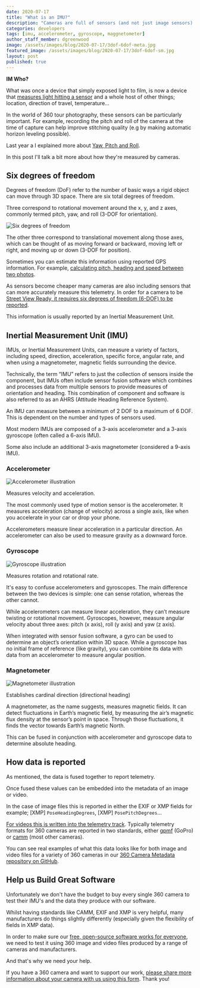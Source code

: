 ```yaml
---
date: 2020-07-17
title: "What is an IMU?"
description: "Cameras are full of sensors (and not just image sensors)."
categories: developers
tags: [imu, accelerometer, gyroscope, maggnetometer]
author_staff_member: dgreenwood
image: /assets/images/blog/2020-07-17/3dof-6dof-meta.jpg
featured_image: /assets/images/blog/2020-07-17/3dof-6dof-sm.jpg
layout: post
published: true
---
```


**IM Who?**

What was once a device that simply exposed light to film, is now a device that [measures light hitting a sensor](/blogwhat-is-global-shutter-rolling-shutter-360-cameras) and a whole host of other things; location, direction of travel, temperature...

In the world of 360 tour photography, these sensors can be particularly important. For example, recording the pitch and roll of the camera at the time of capture can help improve stitching quality (e.g by making automatic horizon leveling possible).

Last year a I explained more about [Yaw, Pitch and Roll](/blog/2020/yaw-pitch-roll-360-degree-photography).

In this post I'll talk a bit more about how they're measured by cameras.

## Six degrees of freedom

Degrees of freedom (DoF) refer to the number of basic ways a rigid object can move through 3D space. There are six total degrees of freedom.

Three correspond to rotational movement around the x, y, and z axes, commonly termed pitch, yaw, and roll (3-DOF for orientation).

<img class="img-fluid" src="/assets/images/blog/2020-07-17/cartesian_coordinate_axes_3d.png" alt="Six degrees of freedom" title="Six degrees of freedom" />

The other three correspond to translational movement along those axes, which can be thought of as moving forward or backward, moving left or right, and moving up or down (3-DOF for position).

Sometimes you can estimate this information using reported GPS information. For example, [calculating pitch, heading and speed between two photos](/blog/2020/what-direction-are-you-facing).

As sensors become cheaper many cameras are also including sensors that can more accurately measure this telemetry. In order for a camera to be [Street View Ready, it requires six degrees of freedom (6-DOF) to be reported](https://developers.google.com/streetview/ready/specs-svready).

This information is usually reported by an Inertial Measurement Unit.

## Inertial Measurement Unit (IMU)

IMUs, or Inertial Measurement Units, can measure a variety of factors, including speed, direction, acceleration, specific force, angular rate, and when using a magnetometer, magnetic fields surrounding the device.

Technically, the term “IMU” refers to just the collection of sensors inside the component, but IMUs often include sensor fusion software which combines and processes data from multiple sensors to provide measures of orientation and heading. This combination of component and software is also referred to as an AHRS (Attitude Heading Reference System).

An IMU can measure between a minimum of 2 DOF to a maximum of 6 DOF. This is dependent on the number and types of sensors used.

Most modern IMUs are composed of a 3-axis accelerometer and a 3-axis gyroscope (often called a 6-axis IMU).

Some also include an additional 3-axis magnetometer (considered a 9-axis IMU).

### Accelerometer

<img class="img-fluid" src="/assets/images/blog/2020-07-17/accelerometer-illustration.png" alt="Accelerometer illustration" title="Accelerometer illustration" />

Measures velocity and acceleration.

The most commonly used type of motion sensor is the accelerometer. It measures acceleration (change of velocity) across a single axis, like when you accelerate in your car or drop your phone.

Accelerometers measure linear acceleration in a particular direction. An accelerometer can also be used to measure gravity as a downward force.

### Gyroscope

<img class="img-fluid" src="/assets/images/blog/2020-07-17/gyroscope-illustration.png" alt="Gyroscope illustration" title="Gyroscope illustration" />

Measures rotation and rotational rate.

It's easy to confuse accelerometers and gyroscopes. The main difference between the two devices is simple: one can sense rotation, whereas the other cannot.

While accelerometers can measure linear acceleration, they can’t measure twisting or rotational movement. Gyroscopes, however, measure angular velocity about three axes: pitch (x axis), roll (y axis) and yaw (z axis).

When integrated with sensor fusion software, a gyro can be used to determine an object’s orientation within 3D space. While a gyroscope has no initial frame of reference (like gravity), you can combine its data with data from an accelerometer to measure angular position.

### Magnetometer

<img class="img-fluid" src="/assets/images/blog/2020-07-17/magnetometer-illustration.gif" alt="Magnetometer illustration" title="Magnetometer illustration" />

Establishes cardinal direction (directional heading)

A magnetometer, as the name suggests, measures magnetic fields. It can detect fluctuations in Earth’s magnetic field, by measuring the air’s magnetic flux density at the sensor’s point in space. Through those fluctuations, it finds the vector towards Earth’s magnetic North.

This can be fused in conjunction with accelerometer and gyroscope data to determine absolute heading.

## How data is reported

As mentioned, the data is fused together to report telemetry.

Once fused these values can be embedded into the metadata of an image or video.

In the case of image files this is reported in either the EXIF or XMP fields for example; [XMP] `PoseHeadingDegrees`, [XMP] `PosePitchDegrees`...

[For videos this is written into the telemetry track](/blog/2020/metadata-exif-xmp-360-video-files). Typically telemetry formats for 360 cameras are reported in two standards, either [gpmf](https://github.com/trek-view/360-camera-metadata/blob/master/0-standards/gpmf.md) (GoPro) or [camm](https://github.com/trek-view/360-camera-metadata/blob/master/0-standards/camm.md) (most other cameras).

You can see real examples of what this data looks like for both image and video files for a variety of 360 cameras in our [360 Camera Metadata repository on GitHub](https://github.com/trek-view/360-camera-metadata).

## Help us Build Great Software

Unfortunately we don't have the budget to buy every single 360 camera to test their IMU's and the data they produce with our software.

Whilst having standards like CAMM, EXIF and XMP is very helpful, many manufacturers do things slightly differently (especially given the flexibility of fields in XMP data).

In order to make sure our [free, open-source software works for everyone](https://github.com/trek-view/), we need to test it using 360 image and video files produced by a range of cameras and manufacturers.

And that's why we need your help.

If you have a 360 camera and want to support our work, [please share more information about your camera with us using this form](https://docs.google.com/forms/d/e/1FAIpQLScgOk1W5jpyrQuDF5FuKqUpKK0EIpSlokckZd3OB-r_ZOjZmQ/viewform). Thank you!